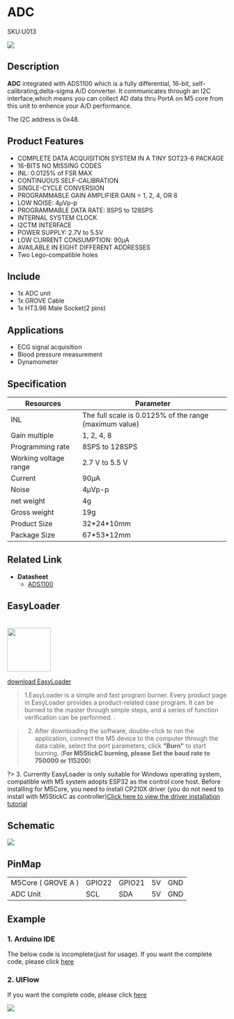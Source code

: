 # ADC

<el-tag effect="plain">SKU:U013</el-tag>

<div class="product_pic"><img src="assets/img/product_pics/unit/M5GO_Unit_adc.webp"></div>

## Description

**ADC** integrated with ADS1100 which is a fully differential, 16-bit, self-calibrating,delta-sigma A/D converter.
It communicates through an I2C interface,which means you can collect AD data thru PortA on M5 core from this unit to enhence your A/D performance.

The I2C address is 0x48.

## Product Features

- COMPLETE DATA ACQUISITION SYSTEM IN A
   TINY SOT23-6 PACKAGE
- 16-BITS NO MISSING CODES
- INL: 0.0125% of FSR MAX
- CONTINUOUS SELF-CALIBRATION
- SINGLE-CYCLE CONVERSION
- PROGRAMMABLE GAIN AMPLIFIER
GAIN = 1, 2, 4, OR 8
- LOW NOISE: 4µVp-p
- PROGRAMMABLE DATA RATE: 8SPS to 128SPS
- INTERNAL SYSTEM CLOCK
- I2CTM INTERFACE
- POWER SUPPLY: 2.7V to 5.5V
- LOW CURRENT CONSUMPTION: 90µA
- AVAILABLE IN EIGHT DIFFERENT ADDRESSES
- Two Lego-compatible holes


## Include

- 1x ADC unit
- 1x GROVE Cable
- 1x HT3.96 Male Socket(2 pins)

## Applications

-  ECG signal acquisition
-  Blood pressure measurement
-  Dynamometer


## Specification
   
<table class="table-1">
    <thead>
      <tr>
         <th>Resources</th>
         <th>Parameter</th>
      </tr>
    </thead>
    <tbody>
        <tr>
            <td> INL </td>
            <td> The full scale is 0.0125% of the range (maximum value) </td>
        </tr>
        <tr>
            <td> Gain multiple </td>
            <td> 1, 2, 4, 8 </td>
        </tr>
        <tr>
            <td> Programming rate </td>
            <td> 8SPS to 128SPS </td>
        </tr>
        <tr>
            <td> Working voltage range </td>
            <td> 2.7 V to 5.5 V </td>
        </tr>
        <tr>
            <td> Current </td>
            <td> 90µA </td>
        </tr>
        <tr>
            <td> Noise </td>
            <td> 4μVp-p </td>
        </tr>
        <tr>
            <td>net weight</td>
            <td>4g</td>
        </tr>
        <tr>
            <td>Gross weight</td>
            <td>19g</td>
        </tr>
        <tr>
            <td>Product Size</td>
            <td>32*24*10mm</td>
        </tr>
        <tr>
            <td>Package Size</td>
            <td>67*53*12mm</td>
        </tr>
    </tbody>
</table>



## Related Link

-  **Datasheet** 
   - [ADS1100](https://m5stack.oss-cn-shenzhen.aliyuncs.com/resource/docs/datasheet/unit/ADS1100_en.pdf)

## EasyLoader

<img src="https://m5stack.oss-cn-shenzhen.aliyuncs.com/image/EasyLoader_logo.webp" width="100px" style="margin-top:20px">

<a href="https://m5stack.oss-cn-shenzhen.aliyuncs.com/EasyLoader/Unit/EasyLoader_ADC.exe"><el-button type="primary">download EasyLoader</el-button></a>

>1.EasyLoader is a simple and fast program burner. Every product page in EasyLoader provides a product-related case program. It can be burned to the master through simple steps, and a series of function verification can be performed. .

>2. After downloading the software, double-click to run the application, connect the M5 device to the computer through the data cable, select the port parameters, click **"Burn"** to start burning. (**For M5StickC burning, please Set the baud rate to 750000 or 115200**)

?> 3. Currently EasyLoader is only suitable for Windows operating system, compatible with M5 system adopts ESP32 as the control core host. Before installing for M5Core, you need to install CP210X driver (you do not need to install with M5StickC as controller)[Click here to view the driver installation tutorial](en/related_documents/M5Burner#install-usb-driver)

## Schematic

<img src="assets/img/product_pics/unit/adc_sch.JPG">

## PinMap

<table>
 <tr><td>M5Core ( GROVE A )</td><td>GPIO22</td><td>GPIO21</td><td>5V</td><td>GND</td></tr>
 <tr><td>ADC Unit</td><td>SCL</td><td>SDA</td><td>5V</td><td>GND</td></tr>
</table>

## Example

### 1. Arduino IDE

The below code is incomplete(just for usage). If you want the complete code, please click [here](https://github.com/m5stack/M5Stack/tree/master/examples/Unit/ADC_ADS1100)

### 2. UIFlow

If you want the complete code, please click [here](https://github.com/m5stack/M5-ProductExampleCodes/tree/master/Unit/ADC/UIFlow)

<img src="assets/img/product_pics/unit/unit_example/ADC/example_unit_adc_01.webp">

<script>

   var purchase_link = 'https://m5stack.com/collections/m5-unit/products/adc-unit';

   anchor_search(purchase_link);
   scrollFunc();

</script>